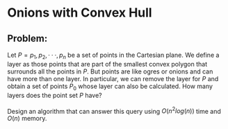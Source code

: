 # Onions with Convex Hull

## Problem:

Let $`P = {p_1, p_2, · · · , p_n}`$ be a set of points in the Cartesian plane. We define a layer as those points that are part of the smallest convex polygon that surrounds all the points in $`P`$. But points are like ogres or onions and can have more than one layer. In particular, we can remove the layer for $`P`$ and obtain a set of points $`P_0`$ whose layer can also be calculated. How many layers does the point set $`P`$ have?<br><br>
Design an algorithm that can answer this query using $`O(n^{2} log(n))`$ time and $`O(n)`$ memory.
